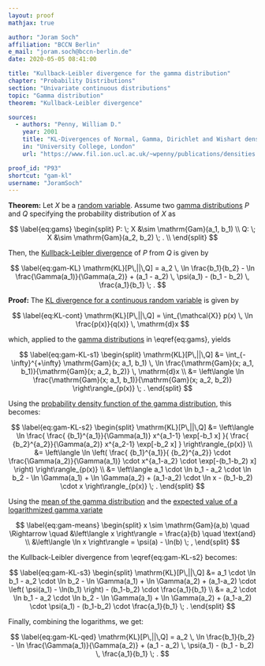 ```yaml
---
layout: proof
mathjax: true

author: "Joram Soch"
affiliation: "BCCN Berlin"
e_mail: "joram.soch@bccn-berlin.de"
date: 2020-05-05 08:41:00

title: "Kullback-Leibler divergence for the gamma distribution"
chapter: "Probability Distributions"
section: "Univariate continuous distributions"
topic: "Gamma distribution"
theorem: "Kullback-Leibler divergence"

sources:
  - authors: "Penny, William D."
    year: 2001
    title: "KL-Divergences of Normal, Gamma, Dirichlet and Wishart densities"
    in: "University College, London"
    url: "https://www.fil.ion.ucl.ac.uk/~wpenny/publications/densities.ps"

proof_id: "P93"
shortcut: "gam-kl"
username: "JoramSoch"
---
```



**Theorem:** Let $X$ be a [random variable](/D/rvar). Assume two [gamma distributions](/D/gam) $P$ and $Q$ specifying the probability distribution of $X$ as

$$ \label{eq:gams}
\begin{split}
P: \; X &\sim \mathrm{Gam}(a_1, b_1) \\
Q: \; X &\sim \mathrm{Gam}(a_2, b_2) \; . \\
\end{split}
$$

Then, the [Kullback-Leibler divergence](/D/kl) of $P$ from $Q$ is given by

$$ \label{eq:gam-KL}
\mathrm{KL}[P\,||\,Q] = a_2 \, \ln \frac{b_1}{b_2} - \ln \frac{\Gamma(a_1)}{\Gamma(a_2)} + (a_1 - a_2) \, \psi(a_1) - (b_1 - b_2) \, \frac{a_1}{b_1} \; .
$$


**Proof:** The [KL divergence for a continuous random variable](/D/kl) is given by 

$$ \label{eq:KL-cont}
\mathrm{KL}[P\,||\,Q] = \int_{\mathcal{X}} p(x) \, \ln \frac{p(x)}{q(x)} \, \mathrm{d}x
$$

which, applied to the [gamma distributions](/D/gam) in \eqref{eq:gams}, yields

$$ \label{eq:gam-KL-s1}
\begin{split}
\mathrm{KL}[P\,||\,Q] &= \int_{-\infty}^{+\infty} \mathrm{Gam}(x; a_1, b_1) \, \ln \frac{\mathrm{Gam}(x; a_1, b_1)}{\mathrm{Gam}(x; a_2, b_2)} \, \mathrm{d}x \\
&= \left\langle \ln \frac{\mathrm{Gam}(x; a_1, b_1)}{\mathrm{Gam}(x; a_2, b_2)} \right\rangle_{p(x)} \; .
\end{split}
$$

Using the [probability density function of the gamma distribution](/P/gam-pdf), this becomes:

$$ \label{eq:gam-KL-s2}
\begin{split}
\mathrm{KL}[P\,||\,Q] &= \left\langle \ln \frac{ \frac{ {b_1}^{a_1}}{\Gamma(a_1)} x^{a_1-1} \exp[-b_1 x] }{ \frac{ {b_2}^{a_2}}{\Gamma(a_2)} x^{a_2-1} \exp[-b_2 x] } \right\rangle_{p(x)} \\
&= \left\langle \ln \left( \frac{ {b_1}^{a_1}}{ {b_2}^{a_2}} \cdot \frac{\Gamma(a_2)}{\Gamma(a_1)} \cdot x^{a_1-a_2} \cdot \exp[-(b_1-b_2) x] \right) \right\rangle_{p(x)} \\
&= \left\langle a_1 \cdot \ln b_1 - a_2 \cdot \ln b_2 - \ln \Gamma(a_1) + \ln \Gamma(a_2) + (a_1-a_2) \cdot \ln x - (b_1-b_2) \cdot x \right\rangle_{p(x)} \; .
\end{split}
$$

Using the [mean of the gamma distribution](/P/gam-mean) and the [expected value of a logarithmized gamma variate](/P/gam-logmean)

$$ \label{eq:gam-means}
\begin{split}
x \sim \mathrm{Gam}(a,b) \quad \Rightarrow \quad &\left\langle x \right\rangle = \frac{a}{b} \quad \text{and} \\
&\left\langle \ln x \right\rangle = \psi(a) - \ln(b) \; ,
\end{split}
$$

the Kullback-Leibler divergence from \eqref{eq:gam-KL-s2} becomes:

$$ \label{eq:gam-KL-s3}
\begin{split}
\mathrm{KL}[P\,||\,Q] &= a_1 \cdot \ln b_1 - a_2 \cdot \ln b_2 - \ln \Gamma(a_1) + \ln \Gamma(a_2) + (a_1-a_2) \cdot \left( \psi(a_1) - \ln(b_1) \right) - (b_1-b_2) \cdot \frac{a_1}{b_1} \\
&= a_2 \cdot \ln b_1 - a_2 \cdot \ln b_2 - \ln \Gamma(a_1) + \ln \Gamma(a_2) + (a_1-a_2) \cdot \psi(a_1) - (b_1-b_2) \cdot \frac{a_1}{b_1} \; .
\end{split}
$$

Finally, combining the logarithms, we get:

$$ \label{eq:gam-KL-qed}
\mathrm{KL}[P\,||\,Q] = a_2 \, \ln \frac{b_1}{b_2} - \ln \frac{\Gamma(a_1)}{\Gamma(a_2)} + (a_1 - a_2) \, \psi(a_1) - (b_1 - b_2) \, \frac{a_1}{b_1} \; .
$$